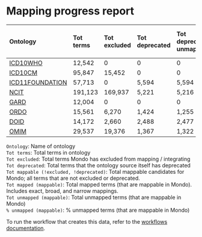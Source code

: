 # Mapping progress report
| Ontology                                         | Tot terms   | Tot excluded   | Tot deprecated   | Tot deprecated unmapped   | Tot mappable _(!excluded, !deprecated)_   | Tot mapped _(mappable)_   | Tot unmapped _(mappable)_   | % unmapped _(mappable)_   |
|:-------------------------------------------------|:------------|:---------------|:-----------------|:--------------------------|:------------------------------------------|:--------------------------|:----------------------------|:--------------------------|
| [ICD10WHO](./unmapped_icd10who.md)               | 12,542      | 0              | 0                | 0                         | 12,542                                    | 18                        | 12,524                      | 99.9%                     |
| [ICD10CM](./unmapped_icd10cm.md)                 | 95,847      | 15,452         | 0                | 0                         | 80,395                                    | 1,166                     | 79,229                      | 98.5%                     |
| [ICD11FOUNDATION](./unmapped_icd11foundation.md) | 57,713      | 0              | 5,594            | 5,594                     | 52,119                                    | 4,108                     | 48,011                      | 92.1%                     |
| [NCIT](./unmapped_ncit.md)                       | 191,123     | 169,937        | 5,221            | 5,216                     | 15,965                                    | 3,676                     | 12,289                      | 77.0%                     |
| [GARD](./unmapped_gard.md)                       | 12,004      | 0              | 0                | 0                         | 12,004                                    | 0                         | 12,004                      | 100.0%                    |
| [ORDO](./unmapped_ordo.md)                       | 15,561      | 6,270          | 1,424            | 1,255                     | 9,291                                     | 9,214                     | 77                          | 0.8%                      |
| [DOID](./unmapped_doid.md)                       | 14,172      | 2,660          | 2,488            | 2,477                     | 11,510                                    | 11,457                    | 53                          | 0.5%                      |
| [OMIM](./unmapped_omim.md)                       | 29,537      | 19,376         | 1,367            | 1,322                     | 8,795                                     | 8,758                     | 37                          | 0.4%                      |

`Ontology`: Name of ontology  
`Tot terms`: Total terms in ontology  
`Tot excluded`: Total terms Mondo has excluded from mapping / integrating  
`Tot deprecated`: Total terms that the ontology source itself has deprecated  
`Tot mappable (!excluded, !deprecated)`: Total mappable candidates for Mondo; all terms that are not excluded or 
deprecated.  
`Tot mapped (mappable)`: Total mapped terms (that are mappable in Mondo). Includes exact, broad, and narrow mappings.  
`Tot unmapped (mappable)`: Total unmapped terms (that are mappable in Mondo)  
`% unmapped (mappable)`: % unmapped terms (that are mappable in Mondo)

To run the workflow that creates this data, refer to the [workflows documentation](../developer/workflows.md).